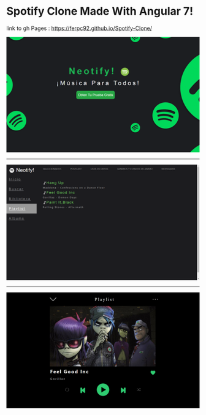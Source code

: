 # Spotify Clone Made With Angular 7!

link to gh Pages : https://ferpc92.github.io/Spotify-Clone/

<img src="src/assets/preview1.png">

<hr>

<img src="src/assets/preview2.png">

<hr>

<img src="src/assets/preview3.png">


